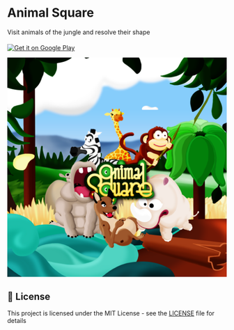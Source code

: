 # Animal Square

Visit animals of the jungle and resolve their shape

<a href='https://play.google.com/store/apps/details?id=com.animalsquare.app&pcampaignid=pcampaignidMKT-Other-global-all-co-prtnr-py-PartBadge-Mar2515-1'><img alt='Get it on Google Play' src='https://play.google.com/intl/en_us/badges/static/images/badges/en_badge_web_generic.png' align="middle"/></a>

![screen](resources/splash.png)
## 🎫 License
This project is licensed under the MIT License - see the [LICENSE](LICENSE) file for details
